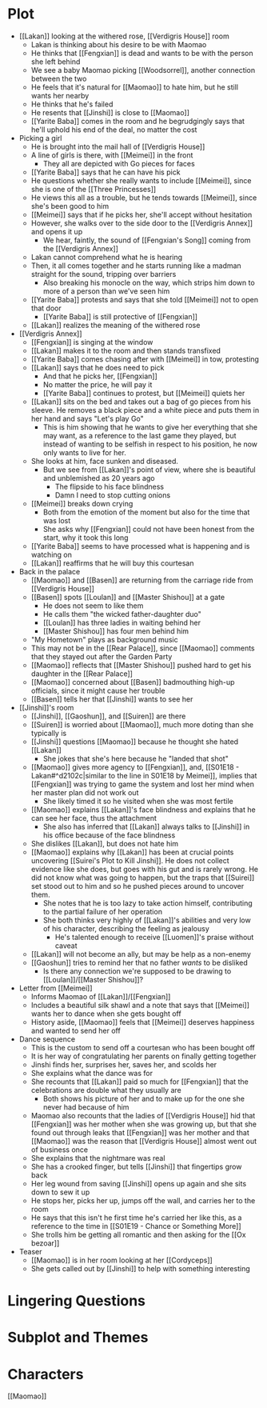 # Plot
- [[Lakan]] looking at the withered rose, [[Verdigris House]] room
	- Lakan is thinking about his desire to be with Maomao
	- He thinks that [[Fengxian]] is dead and wants to be with the person she left behind
	- We see a baby Maomao picking [[Woodsorrel]], another connection between the two
	- He feels that it's natural for [[Maomao]] to hate him, but he still wants her nearby
	- He thinks that he's failed
	- He resents that [[Jinshi]] is close to [[Maomao]]
	- [[Yarite Baba]] comes in the room and he begrudgingly says that he'll uphold his end of the deal, no matter the cost
- Picking a girl
	- He is brought into the mail hall of [[Verdigris House]]
	- A line of girls is there, with [[Meimei]] in the front
		- They all are depicted with Go pieces for faces
	- [[Yarite Baba]] says that he can have his pick
	- He questions whether she really wants to include [[Meimei]], since she is one of the [[Three Princesses]]
	- He views this all as a trouble, but he tends towards [[Meimei]], since she's been good to him
	- [[Meimei]] says that if he picks her, she'll accept without hesitation
	- However, she walks over to the side door to the [[Verdigris Annex]] and opens it up
		- We hear, faintly, the sound of [[Fengxian's Song]] coming from the [[Verdigris Annex]]
	- Lakan cannot comprehend what he is hearing
	- Then, it all comes together and he starts running like a madman straight for the sound, tripping over barriers
		- Also breaking his monocle on the way, which strips him down to more of a person than we've seen him
	- [[Yarite Baba]] protests and says that she told [[Meimei]] not to open that door
		- [[Yarite Baba]] is still protective of [[Fengxian]]
	- [[Lakan]] realizes the meaning of the withered rose
- [[Verdigris Annex]]
	- [[Fengxian]] is singing at the window
	- [[Lakan]] makes it to the room and then stands transfixed
	- [[Yarite Baba]] comes chasing after with [[Meimei]] in tow, protesting
	- [[Lakan]] says that he does need to pick
		- And that he picks her, [[Fengxian]]
		- No matter the price, he will pay it
		- [[Yarite Baba]] continues to protest, but [[Meimei]] quiets her
	- [[Lakan]] sits on the bed and takes out a bag of go pieces from his sleeve. He removes a black piece and a white piece and puts them in her hand and says "Let's play Go"
		- This is him showing that he wants to give her everything that she may want, as a reference to the last game they played, but instead of wanting to be selfish in respect to his position, he now only wants to live for her.
	- She looks at him, face sunken and diseased.
		- But we see from [[Lakan]]'s point of view, where she is beautiful and unblemished as 20 years ago
			- The flipside to his face blindness
			- Damn I need to stop cutting onions
	- [[Meimei]] breaks down crying
		- Both from the emotion of the moment but also for the time that was lost
		- She asks why [[Fengxian]] could not have been honest from the start, why it took this long
	- [[Yarite Baba]] seems to have processed what is happening and is watching on
	- [[Lakan]] reaffirms that he will buy this courtesan
- Back in the palace
	- [[Maomao]] and [[Basen]] are returning from the carriage ride from [[Verdigris House]]
	- [[Basen]] spots [[Loulan]] and [[Master Shishou]] at a gate
		- He does not seem to like them
		- He calls them "the wicked father-daughter duo"
		- [[Loulan]] has three ladies in waiting behind her
		- [[Master Shishou]] has four men behind him
	- "My Hometown" plays as background music
	- This may not be in the [[Rear Palace]], since [[Maomao]] comments that they stayed out after the Garden Party
	- [[Maomao]] reflects that [[Master Shishou]] pushed hard to get his daughter in the [[Rear Palace]]
	- [[Maomao]] concerned about [[Basen]] badmouthing high-up officials, since it might cause her trouble
	- [[Basen]] tells her that [[Jinshi]] wants to see her
- [[Jinshi]]'s room
	- [[Jinshi]], [[Gaoshun]], and [[Suiren]] are there
	- [[Suiren]] is worried about [[Maomao]], much more doting than she typically is
	- [[Jinshi]] questions [[Maomao]] because he thought she hated [[Lakan]]
		- She jokes that she's here because he "landed that shot"
	- [[Maomao]] gives more agency to [[Fengxian]], and, [[S01E18 - Lakan#^d2102c|similar to the line in S01E18 by Meimei]], implies that [[Fengxian]] was trying to game the system and lost her mind when her master plan did not work out
		- She likely timed it so he visited when she was most fertile
	- [[Maomao]] explains [[Lakan]]'s face blindness and explains that he can see her face, thus the attachment
		- She also has inferred that [[Lakan]] always talks to [[Jinshi]] in his office because of the face blindness
	- She dislikes [[Lakan]], but does not hate him
	- [[Maomao]] explains why [[Lakan]] has been at crucial points uncovering [[Suirei's Plot to Kill Jinshi]]. He does not collect evidence like she does, but goes with his gut and is rarely wrong. He did not know what was going to happen, but the traps that [[Suirei]] set stood out to him and so he pushed pieces around to uncover them.
		- She notes that he is too lazy to take action himself, contributing to the partial failure of her operation
		- She both thinks very highly of [[Lakan]]'s abilities and very low of his character, describing the feeling as jealousy
			- He's talented enough to receive [[Luomen]]'s praise without caveat
	- [[Lakan]] will not become an ally, but may be help as a non-enemy
	- [[Gaoshun]] tries to remind her that no father *wants* to be disliked
		- Is there any connection we're supposed to be drawing to [[Loulan]]/[[Master Shishou]]?
- Letter from [[Meimei]]
	- Informs Maomao of [[Lakan]]/[[Fengxian]]
	- Includes a beautiful silk shawl and a note that says that [[Meimei]] wants her to dance when she gets bought off
	- History aside, [[Maomao]] feels that [[Meimei]] deserves happiness and wanted to send her off
- Dance sequence
	- This is the custom to send off a courtesan who has been bought off
	- It is her way of congratulating her parents on finally getting together
	- Jinshi finds her, surprises her, saves her, and scolds her
	- She explains what the dance was for
	- She recounts that [[Lakan]] paid so much for [[Fengxian]] that the celebrations are double what they usually are
		- Both shows his picture of her and to make up for the one she never had because of him
	- Maomao also recounts that the ladies of [[Verdigris House]] hid that [[Fengxian]] was her mother when she was growing up, but that she found out through leaks that [[Fengxian]] was her mother and that [[Maomao]] was the reason that [[Verdigris House]] almost went out of business once
	- She explains that the nightmare was real
	- She has a crooked finger, but tells [[Jinshi]] that fingertips grow back
	- Her leg wound from saving [[Jinshi]] opens up again and she sits down to sew it up
	- He stops her, picks her up, jumps off the wall, and carries her to the room
	- He says that this isn't he first time he's carried her like this, as a reference to the time in [[S01E19 - Chance or Something More]]
	- She trolls him be getting all romantic and then asking for the [[Ox bezoar]]
- Teaser
	- [[Maomao]] is in her room looking at her [[Cordyceps]]
	- She gets called out by [[Jinshi]] to help with something interesting
# Lingering Questions
# Subplot and Themes
# Characters
[[Maomao]]